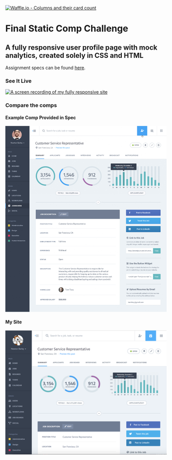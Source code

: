 [![Waffle.io - Columns and their card count](https://badge.waffle.io/colehart/ch-comp-challenge-3.svg?columns=all)](https://waffle.io/colehart/ch-comp-challenge-3)

# Final Static Comp Challenge
## A fully responsive user profile page with mock analytics, created solely in CSS and HTML

Assignment specs can be found [here](http://frontend.turing.io/projects/m1-static-comp-3.html).

### See It Live

[![A screen recording of my fully responsive site](images/my-site-recording.gif "My Site Recording")](https://colehart.github.io/ch-comp-challenge-3/)

### Compare the comps

#### Example Comp Provided in Spec

![A screenshot of the example comp provided by the project spec](images/job-summary.png "Example Screenshot")

#### My Site

![A screen shot of my site](images/my-site.png "My Screenshot")
